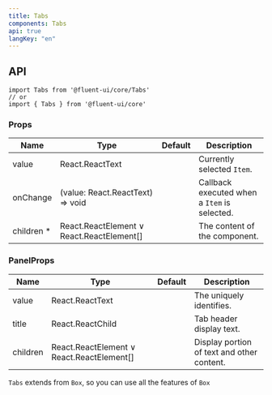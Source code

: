 ```yaml
---
title: Tabs
components: Tabs
api: true
langKey: "en"
---
```


## API

```
import Tabs from '@fluent-ui/core/Tabs'
// or
import { Tabs } from '@fluent-ui/core'
```

### Props

| Name | Type | Default | Description |
| --- | --- | --- | --- |
| value | React.ReactText |  | Currently selected `Item`. |
| onChange | (value: React.ReactText) => void |  | Callback executed when a `Item` is selected. |
| children&nbsp;* | React.ReactElement &or; React.ReactElement[] |  | The content of the component. |

### PanelProps

| Name | Type | Default | Description |
| --- | --- | --- | --- |
| value | React.ReactText |  | The uniquely identifies. |
| title | React.ReactChild |  | Tab header display text. |
| children | React.ReactElement &or; React.ReactElement[] |  | Display portion of text and other content. |

`Tabs` extends from `Box`, so you can use all the features of `Box`
